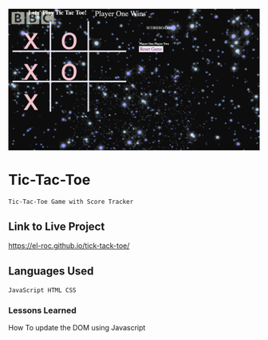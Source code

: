 ![img](tictac.png)
#  Tic-Tac-Toe

    Tic-Tac-Toe Game with Score Tracker 

## Link to Live Project 
https://el-roc.github.io/tick-tack-toe/

## Languages Used

    JavaScript HTML CSS

### Lessons Learned

How To update the DOM using Javascript 